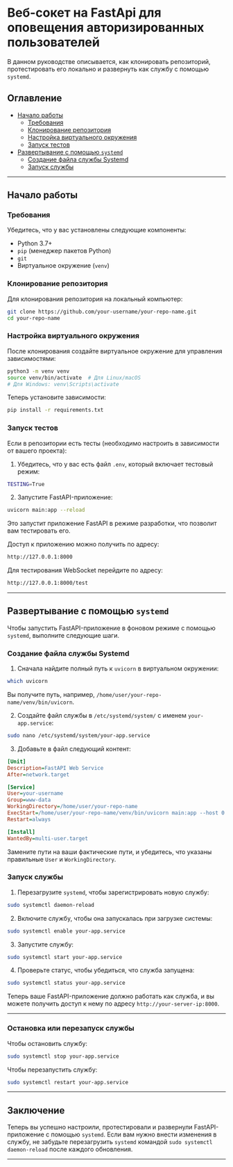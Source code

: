 
# Веб-сокет на FastApi для оповещения авторизированных пользователей

В данном руководстве описывается, как клонировать репозиторий, протестировать его локально и развернуть как службу с помощью `systemd`.

## Оглавление

- [Начало работы](#начало-работы)
  - [Требования](#требования)
  - [Клонирование репозитория](#клонирование-репозитория)
  - [Настройка виртуального окружения](#настройка-виртуального-окружения)
  - [Запуск тестов](#запуск-тестов)
- [Развертывание с помощью `systemd`](#развертывание-с-помощью-systemd)
  - [Создание файла службы Systemd](#создание-файла-службы-systemd)
  - [Запуск службы](#запуск-службы)

---

## Начало работы

### Требования

Убедитесь, что у вас установлены следующие компоненты:

- Python 3.7+
- `pip` (менеджер пакетов Python)
- `git`
- Виртуальное окружение (`venv`)

### Клонирование репозитория

Для клонирования репозитория на локальный компьютер:

```bash
git clone https://github.com/your-username/your-repo-name.git
cd your-repo-name
```

### Настройка виртуального окружения

После клонирования создайте виртуальное окружение для управления зависимостями:

```bash
python3 -m venv venv
source venv/bin/activate  # Для Linux/macOS
# Для Windows: venv\Scripts\activate
```

Теперь установите зависимости:

```bash
pip install -r requirements.txt
```

### Запуск тестов

Если в репозитории есть тесты (необходимо настроить в зависимости от вашего проекта):

1. Убедитесь, что у вас есть файл `.env`, который включает тестовый режим:

```bash
TESTING=True
```

2. Запустите FastAPI-приложение:

```bash
uvicorn main:app --reload
```

Это запустит приложение FastAPI в режиме разработки, что позволит вам тестировать его.

Доступ к приложению можно получить по адресу:

```bash
http://127.0.0.1:8000
```

Для тестирования WebSocket перейдите по адресу:

```bash
http://127.0.0.1:8000/test
```

---

## Развертывание с помощью `systemd`

Чтобы запустить FastAPI-приложение в фоновом режиме с помощью `systemd`, выполните следующие шаги.

### Создание файла службы Systemd

1. Сначала найдите полный путь к `uvicorn` в виртуальном окружении:

```bash
which uvicorn
```

Вы получите путь, например, `/home/user/your-repo-name/venv/bin/uvicorn`.

2. Создайте файл службы в `/etc/systemd/system/` с именем `your-app.service`:

```bash
sudo nano /etc/systemd/system/your-app.service
```

3. Добавьте в файл следующий контент:

```ini
[Unit]
Description=FastAPI Web Service
After=network.target

[Service]
User=your-username
Group=www-data
WorkingDirectory=/home/user/your-repo-name
ExecStart=/home/user/your-repo-name/venv/bin/uvicorn main:app --host 0.0.0.0 --port 8000
Restart=always

[Install]
WantedBy=multi-user.target
```

Замените пути на ваши фактические пути, и убедитесь, что указаны правильные `User` и `WorkingDirectory`.

### Запуск службы

1. Перезагрузите `systemd`, чтобы зарегистрировать новую службу:

```bash
sudo systemctl daemon-reload
```

2. Включите службу, чтобы она запускалась при загрузке системы:

```bash
sudo systemctl enable your-app.service
```

3. Запустите службу:

```bash
sudo systemctl start your-app.service
```

4. Проверьте статус, чтобы убедиться, что служба запущена:

```bash
sudo systemctl status your-app.service
```

Теперь ваше FastAPI-приложение должно работать как служба, и вы можете получить доступ к нему по адресу `http://your-server-ip:8000`.

---

### Остановка или перезапуск службы

Чтобы остановить службу:

```bash
sudo systemctl stop your-app.service
```

Чтобы перезапустить службу:

```bash
sudo systemctl restart your-app.service
```

---

## Заключение

Теперь вы успешно настроили, протестировали и развернули FastAPI-приложение с помощью `systemd`. Если вам нужно внести изменения в службу, не забудьте перезагрузить `systemd` командой `sudo systemctl daemon-reload` после каждого обновления.

--- 


